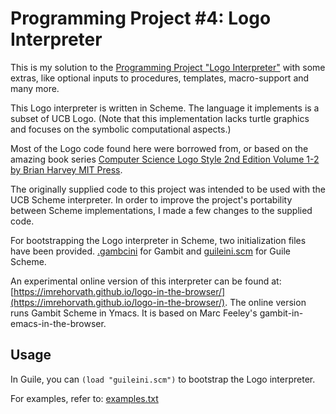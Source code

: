 # Programming Project #4: Logo Interpreter

This is my solution to the [Programming Project "Logo Interpreter"](https://inst.eecs.berkeley.edu/%7Ecs61a/reader/vol1.html) with some extras, like optional inputs to procedures, templates, macro-support and many more.

This Logo interpreter is written in Scheme. The language it implements is a subset of UCB Logo. (Note that this implementation lacks turtle graphics and focuses on the symbolic computational aspects.)

Most of the Logo code found here were borrowed from, or based on the amazing book series [Computer Science Logo Style 2nd Edition Volume 1-2 by Brian Harvey MIT Press](https://people.eecs.berkeley.edu/~bh/logo.html).

The originally supplied code to this project was intended to be used with the UCB Scheme interpreter. In order to improve the project's portability between Scheme implementations, I made a few changes to the supplied code.

For bootstrapping the Logo interpreter in Scheme, two initialization files have been provided. [.gambcini](.gambcini) for Gambit and [guileini.scm](guileini.scm) for Guile Scheme.

An experimental online version of this interpreter can be found at: [https://imrehorvath.github.io/logo-in-the-browser/](https://imrehorvath.github.io/logo-in-the-browser/). The online version runs Gambit Scheme in Ymacs. It is based on Marc Feeley's gambit-in-emacs-in-the-browser.

## Usage

In Guile, you can `(load "guileini.scm")` to bootstrap the Logo interpreter.

For examples, refer to: [examples.txt](examples.txt)
